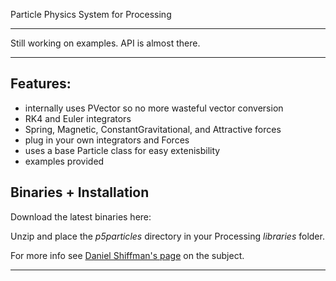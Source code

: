 Particle Physics System for Processing

<hr />

Still working on examples. API is almost there.

<hr />

<h2>Features:</h2>
<ul>
   <li>internally uses PVector so no more wasteful vector conversion</li>
   <li>RK4 and Euler integrators</li>
   <li>Spring, Magnetic, ConstantGravitational, and Attractive forces</li>
   <li>plug in your own integrators and Forces</li>
   <li>uses a base Particle class for easy extenisbility</li>
   <li>examples provided</li>
</ul>

<h2>Binaries + Installation</h2>

Download the latest binaries here:

Unzip and place the <i>p5particles</i> directory in your Processing <i>libraries</i> folder.

For more info see <a href="http://www.learningprocessing.com/tutorials/libraries/">Daniel Shiffman's page</a> on the subject.


<hr />


